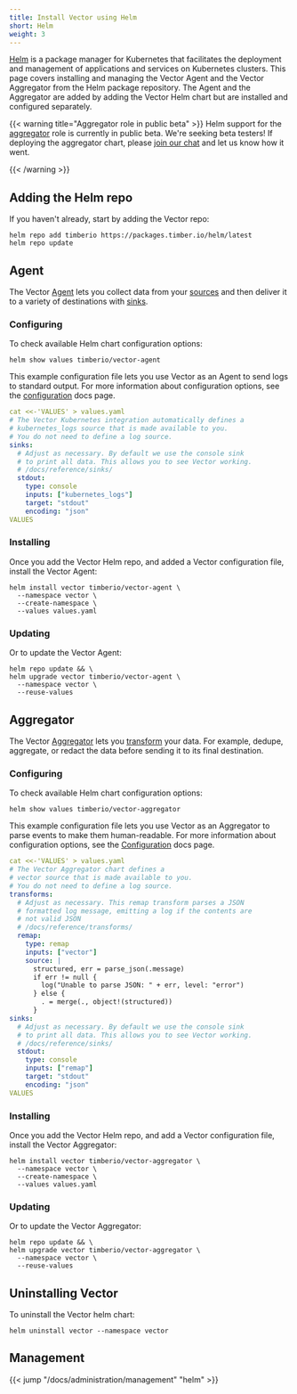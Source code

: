 ```yaml
---
title: Install Vector using Helm
short: Helm
weight: 3
---
```


[Helm] is a package manager for Kubernetes that facilitates the deployment and management of applications and services on Kubernetes clusters. This page covers installing and managing the Vector Agent and the Vector Aggregator from the Helm package repository. The Agent and the Aggregator are added by adding the Vector Helm chart but are installed and configured separately.

{{< warning title="Aggregator role in public beta" >}}
Helm support for the [aggregator] role is currently in public beta. We're seeking beta testers! If deploying the aggregator chart, please [join our chat][chat] and let us know how it went.

[aggregator]: /docs/setup/deployment/roles/#aggregator
[chat]: https://chat.vector.dev
{{< /warning >}}

## Adding the Helm repo

If you haven't already, start by adding the Vector repo:

```shell
helm repo add timberio https://packages.timber.io/helm/latest
helm repo update
```

## Agent

The Vector [Agent] lets you collect data from your [sources] and then deliver it to a variety of destinations with [sinks].

### Configuring

To check available Helm chart configuration options:

```shell
helm show values timberio/vector-agent
```

This example configuration file lets you use Vector as an Agent to send logs to standard output. For more information about configuration options, see the [configuration] docs page.

```yaml
cat <<-'VALUES' > values.yaml
# The Vector Kubernetes integration automatically defines a
# kubernetes_logs source that is made available to you.
# You do not need to define a log source.
sinks:
  # Adjust as necessary. By default we use the console sink
  # to print all data. This allows you to see Vector working.
  # /docs/reference/sinks/
  stdout:
    type: console
    inputs: ["kubernetes_logs"]
    target: "stdout"
    encoding: "json"
VALUES
```

### Installing

Once you add the Vector Helm repo, and added a Vector configuration file, install the Vector Agent:

```shell
helm install vector timberio/vector-agent \
  --namespace vector \
  --create-namespace \
  --values values.yaml
```

### Updating

Or to update the Vector Agent:

```shell
helm repo update && \
helm upgrade vector timberio/vector-agent \
  --namespace vector \
  --reuse-values
```

## Aggregator

The Vector [Aggregator] lets you [transform] your data. For example, dedupe, aggregate, or redact the data before sending it to its final destination.

### Configuring

To check available Helm chart configuration options:

```shell
helm show values timberio/vector-aggregator
```

This example configuration file lets you use Vector as an Aggregator to parse events to make them human-readable. For more information about configuration options, see the [Configuration] docs page.

```yaml
cat <<-'VALUES' > values.yaml
# The Vector Aggregator chart defines a
# vector source that is made available to you.
# You do not need to define a log source.
transforms:
  # Adjust as necessary. This remap transform parses a JSON
  # formatted log message, emitting a log if the contents are
  # not valid JSON
  # /docs/reference/transforms/
  remap:
    type: remap
    inputs: ["vector"]
    source: |
      structured, err = parse_json(.message)
      if err != null {
        log("Unable to parse JSON: " + err, level: "error")
      } else {
        . = merge(., object!(structured))
      }
sinks:
  # Adjust as necessary. By default we use the console sink
  # to print all data. This allows you to see Vector working.
  # /docs/reference/sinks/
  stdout:
    type: console
    inputs: ["remap"]
    target: "stdout"
    encoding: "json"
VALUES
```

### Installing

Once you add the Vector Helm repo, and add a Vector configuration file, install the Vector Aggregator:

```shell
helm install vector timberio/vector-aggregator \
  --namespace vector \
  --create-namespace \
  --values values.yaml
```

### Updating

Or to update the Vector Aggregator:

```shell
helm repo update && \
helm upgrade vector timberio/vector-aggregator \
  --namespace vector \
  --reuse-values
```

## Uninstalling Vector

To uninstall the Vector helm chart:

```shell
helm uninstall vector --namespace vector 
```

## Management

{{< jump "/docs/administration/management" "helm" >}}

[helm]: https://helm.sh
[Configuration]: /docs/reference/configuration/
[Agent]: /docs/setup/deployment/roles/#agent
[sources]: /docs/reference/configuration/sources/
[sinks]: /docs/reference/configuration/sinks/
[Aggregator]: /docs/setup/deployment/roles/#aggregator 
[transform]: /docs/reference/configuration/transforms/